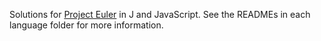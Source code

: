 Solutions for [Project Euler](https://projecteuler.net/about) in J and JavaScript. See the READMEs in each language folder for more information.